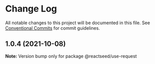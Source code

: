 # Change Log

All notable changes to this project will be documented in this file.
See [Conventional Commits](https://conventionalcommits.org) for commit guidelines.

## 1.0.4 (2021-10-08)

**Note:** Version bump only for package @reactseed/use-request
